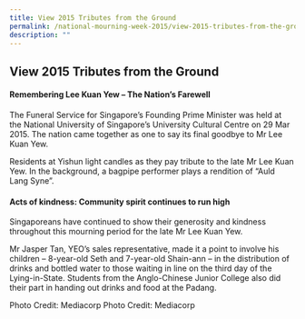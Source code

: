 ```yaml
---
title: View 2015 Tributes from the Ground
permalink: /national-mourning-week-2015/view-2015-tributes-from-the-ground
description: ""
---
```

## View 2015 Tributes from the Ground


#### Remembering Lee Kuan Yew – The Nation’s Farewell

The Funeral Service for Singapore’s Founding Prime Minister was held at the National University of Singapore’s University Cultural Centre on 29 Mar 2015. The nation came together as one to say its final goodbye to Mr Lee Kuan Yew.

[](https://youtu.be/9Mw3AD7tb0U)


Residents at Yishun light candles as they pay tribute to the late Mr Lee Kuan Yew. In the background, a bagpipe performer plays a rendition of “Auld Lang Syne”.

#### Acts of kindness: Community spirit continues to run high

Singaporeans have continued to show their generosity and kindness throughout this mourning period for the late Mr Lee Kuan Yew.

Mr Jasper Tan, YEO’s sales representative, made it a point to involve his children – 8-year-old Seth and 7-year-old Shain-ann – in the distribution of drinks and bottled water to those waiting in line on the third day of the Lying-in-State. Students from the Anglo-Chinese Junior College also did their part in handing out drinks and food at the Padang.


Photo Credit: Mediacorp
Photo Credit: Mediacorp